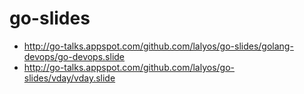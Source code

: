 # go-slides

- http://go-talks.appspot.com/github.com/lalyos/go-slides/golang-devops/go-devops.slide
- http://go-talks.appspot.com/github.com/lalyos/go-slides/vday/vday.slide
